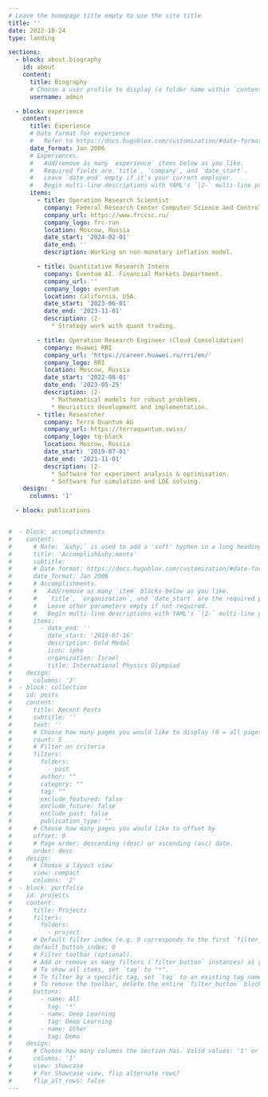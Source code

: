 ```yaml
---
# Leave the homepage title empty to use the site title
title: ''
date: 2022-10-24
type: landing

sections:
  - block: about.biography
    id: about
    content:
      title: Biography
      # Choose a user profile to display (a folder name within `content/authors/`)
      username: admin

  - block: experience
    content:
      title: Experience
      # Date format for experience
      #   Refer to https://docs.hugoblox.com/customization/#date-format
      date_format: Jan 2006
      # Experiences.
      #   Add/remove as many `experience` items below as you like.
      #   Required fields are `title`, `company`, and `date_start`.
      #   Leave `date_end` empty if it's your current employer.
      #   Begin multi-line descriptions with YAML's `|2-` multi-line prefix.
      items:
        - title: Operation Research Scientist
          company: Federal Research Center Computer Science and Control, RAS
          company_url: https://www.frccsc.ru/
          company_logo: frc-ran
          location: Moscow, Russia
          date_start: '2024-02-01'
          date_end: ''
          description: Working on non-monetary inflation model.

        - title: Quantitative Research Intern
          company: Eventum AI. Financial Markets Department.
          company_url: ''
          company_logo: eventum
          location: California, USA.
          date_start: '2023-06-01'
          date_end: '2023-11-01'
          description: |2-
            * Strategy work with quant trading.

        - title: Operation Research Engineer (Cloud Consolidation)
          company: Huawei RRI
          company_url: 'https://career.huawei.ru/rri/en/'
          company_logo: RRI
          location: Moscow, Russia
          date_start: '2022-08-01'
          date_end: '2023-05-25'
          description: |2-
            * Mathematical models for robust problems.
            * Heuristics development and implementation.
        - title: Researcher
          company: Terra Quantum AG
          company_url: https://terraquantum.swiss/
          company_logo: tq-black
          location: Moscow, Russia
          date_start: '2019-07-01'
          date_end: '2021-11-01'
          description: |2-
            * Software for experiment analysis & optimisation.
            * Software for simulation and LDE solving.
    design:
      columns: '1'

  - block: publications


#  - block: accomplishments
#    content:
#      # Note: `&shy;` is used to add a 'soft' hyphen in a long heading.
#      title: 'Accomplish&shy;ments'
#      subtitle:
#      # Date format: https://docs.hugoblox.com/customization/#date-format
#      date_format: Jan 2006
#      # Accomplishments.
#      #   Add/remove as many `item` blocks below as you like.
#      #   `title`, `organization`, and `date_start` are the required parameters.
#      #   Leave other parameters empty if not required.
#      #   Begin multi-line descriptions with YAML's `|2-` multi-line prefix.
#      items:
#        - date_end: ''
#          date_start: '2019-07-16'
#          description: Gold Medal
#          icon: ipho
#          organization: Israel
#          title: International Physics Olympiad
#    design:
#      columns: '2'
#  - block: collection
#    id: posts
#    content:
#      title: Recent Posts
#      subtitle: ''
#      text: ''
#      # Choose how many pages you would like to display (0 = all pages)
#      count: 5
#      # Filter on criteria
#      filters:
#        folders:
#          - post
#        author: ""
#        category: ""
#        tag: ""
#        exclude_featured: false
#        exclude_future: false
#        exclude_past: false
#        publication_type: ""
#      # Choose how many pages you would like to offset by
#      offset: 0
#      # Page order: descending (desc) or ascending (asc) date.
#      order: desc
#    design:
#      # Choose a layout view
#      view: compact
#      columns: '2'
#  - block: portfolio
#    id: projects
#    content:
#      title: Projects
#      filters:
#        folders:
#          - project
#      # Default filter index (e.g. 0 corresponds to the first `filter_button` instance below).
#      default_button_index: 0
#      # Filter toolbar (optional).
#      # Add or remove as many filters (`filter_button` instances) as you like.
#      # To show all items, set `tag` to "*".
#      # To filter by a specific tag, set `tag` to an existing tag name.
#      # To remove the toolbar, delete the entire `filter_button` block.
#      buttons:
#        - name: All
#          tag: '*'
#        - name: Deep Learning
#          tag: Deep Learning
#        - name: Other
#          tag: Demo
#    design:
#      # Choose how many columns the section has. Valid values: '1' or '2'.
#      columns: '1'
#      view: showcase
#      # For Showcase view, flip alternate rows?
#      flip_alt_rows: false
---
```

